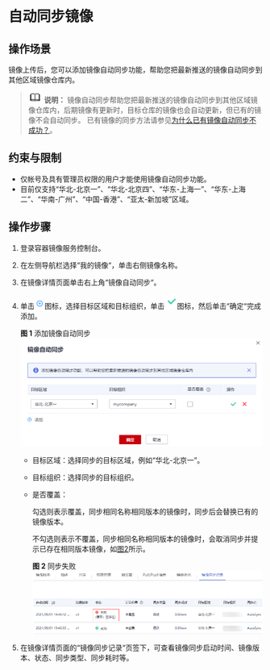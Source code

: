 # 自动同步镜像<a name="swr_01_0101"></a>

## 操作场景<a name="section673520885219"></a>

镜像上传后，您可以添加镜像自动同步功能，帮助您把最新推送的镜像自动同步到其他区域镜像仓库内。

>![](public_sys-resources/icon-note.gif) **说明：** 
>镜像自动同步帮助您把最新推送的镜像自动同步到其他区域镜像仓库内，后期镜像有更新时，目标仓库的镜像也会自动更新，但已有的镜像不会自动同步。
>已有镜像的同步方法请参见[为什么已有镜像自动同步不成功？](https://support.huaweicloud.com/swr_faq/swr_faq_0022.html)。

## 约束与限制<a name="section15251822105111"></a>

-   仅帐号及具有管理员权限的用户才能使用镜像自动同步功能。
-   目前仅支持“华北-北京一”、“华北-北京四”、“华东-上海一”、“华东-上海二”、“华南-广州”、“中国-香港”、“亚太-新加坡”区域。

## 操作步骤<a name="section1228035263210"></a>

1.  登录容器镜像服务控制台。
2.  在左侧导航栏选择“我的镜像“，单击右侧镜像名称。
3.  在镜像详情页面单击右上角“镜像自动同步“。
4.  单击![](figures/4-9-4.png)图标，选择目标区域和目标组织，单击![](figures/4-9-3.png)图标，然后单击“确定“完成添加。

    **图 1**  添加镜像自动同步<a name="fig1350170508"></a>  
    ![](figures/添加镜像自动同步.png "添加镜像自动同步")

    -   目标区域：选择同步的目标区域，例如“华北-北京一”。
    -   目标组织：选择同步的目标组织。
    -   是否覆盖：

        勾选则表示覆盖，同步相同名称相同版本的镜像时，同步后会替换已有的镜像版本。

        不勾选则表示不覆盖，同步相同名称相同版本的镜像时，会取消同步并提示已存在相同版本镜像，如[图2](#fig41441353175017)所示。

        **图 2**  同步失败<a name="fig41441353175017"></a>  
        ![](figures/同步失败.png "同步失败")



1.  在镜像详情页面的“镜像同步记录“页签下，可查看镜像同步启动时间、镜像版本、状态、同步类型、同步耗时等。

